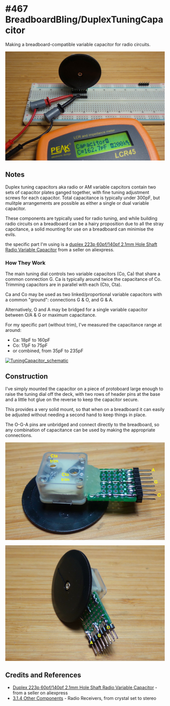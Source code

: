 # #467 BreadboardBling/DuplexTuningCapacitor

Making a breadboard-compatible variable capacitor for radio circuits.

![Build](./assets/DuplexTuningCapacitor_build.jpg?raw=true)

## Notes

Duplex tuning capacitors aka radio or AM variable capcitors contain two sets of capacitor plates ganged together, with fine tuning adjustment screws for each capacitor.
Total capacitance is typically under 300pF, but mulitple arrangements are possible as either a single or dual variable capacitor.

These components are typically used for radio tuning, and while building radio circuits on a breadboard can be a hairy proposition
due to all the stray capcitance, a solid mounting for use on a breadboard can minimise the evils.

the specific part I'm using is a [duplex 223p 60pf/140pf 2.1mm Hole Shaft Radio Variable Capacitor](https://www.aliexpress.com/item/5-Sets-Duplex-223p-60pf-140pf-2-1mm-Hole-Shaft-Radio-Variable-Capacitor-Knob-Screw-s484/32578566833.html) from a seller on aliexpress.

### How They Work

The main tuning dial controls two variable capacitors (Co, Ca) that share a common connection G.
Ca is typically around twice the capacitance of Co.
Trimming capacitors are in parallel with each (Cto, Cta).

Ca and Co may be used as two linked/proportional variable capacitors with a common "ground": connections G & O, and G & A.

Alternatively, O and A may be bridged for a single variable capacitor between O/A & G or maximum capacitance.

For my specific part (without trim), I've measured the capacitance range at around:

* Ca: 18pF to 160pF
* Co: 17pF to 75pF
* or combined, from 35pF to 235pF

[![TuningCapacitor_schematic](./assets/TuningCapacitor_schematic.jpg?raw=true)](https://www.mikroe.com/ebooks/radio-receivers-from-crystal-set-to-stereo/other-components)

## Construction

I've simply mounted the capacitor on a piece of protoboard large enough to raise the tuning dial off the deck,
with two rows of header pins at the base and a little hot glue on the reverse to keep the capacitor secure.

This provides a very solid mount, so that when on a breadboard it can easily be adjusted without needing a second hand to keep things in place.

The O-G-A pins are unbridged and connect directly to the breadboard, so any combination of capacitance can be used by making the appropriate connections.

![DuplexTuningCapacitor_rear](./assets/DuplexTuningCapacitor_rear.jpg?raw=true)

![DuplexTuningCapacitor_side](./assets/DuplexTuningCapacitor_side.jpg?raw=true)

## Credits and References

* [Duplex 223p 60pf/140pf 2.1mm Hole Shaft Radio Variable Capacitor](https://www.aliexpress.com/item/5-Sets-Duplex-223p-60pf-140pf-2-1mm-Hole-Shaft-Radio-Variable-Capacitor-Knob-Screw-s484/32578566833.html) - from a seller on aliexpress
* [3.1.4 Other Components](https://www.mikroe.com/ebooks/radio-receivers-from-crystal-set-to-stereo/other-components) - Radio Receivers, from crystal set to stereo
